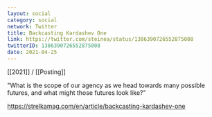 ```yaml
---
layout: social
category: social
network: Twitter
title: Backcasting Kardashev One
link: https://twitter.com/steinea/status/1386390726552875008
twitterID: 1386390726552875008
date: 2021-04-25
---
```


[[2021]] / [[Posting]]

"What is the scope of our agency as we head towards many possible futures, and what might those futures look like?"

<https://strelkamag.com/en/article/backcasting-kardashev-one>
